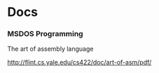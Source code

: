 # Docs

### MSDOS Programming

The art of assembly language

http://flint.cs.yale.edu/cs422/doc/art-of-asm/pdf/

